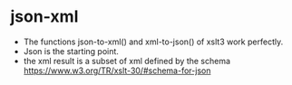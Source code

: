 # json-xml

- The functions json-to-xml() and xml-to-json() of xslt3 work perfectly.
- Json is the starting point.
- the xml result is a subset of xml defined by the schema https://www.w3.org/TR/xslt-30/#schema-for-json
